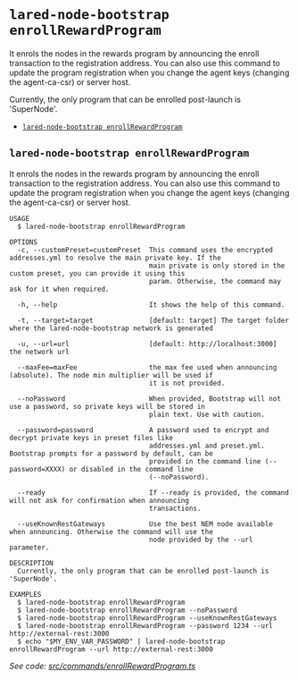 `lared-node-bootstrap enrollRewardProgram`
===================================

It enrols the nodes in the rewards program by announcing the enroll transaction to the registration address.  You can also use this command to update the program registration when you change the agent keys (changing the agent-ca-csr) or server host.

Currently, the only program that can be enrolled post-launch is 'SuperNode'.

* [`lared-node-bootstrap enrollRewardProgram`](#lared-node-bootstrap-enrollrewardprogram)

## `lared-node-bootstrap enrollRewardProgram`

It enrols the nodes in the rewards program by announcing the enroll transaction to the registration address.  You can also use this command to update the program registration when you change the agent keys (changing the agent-ca-csr) or server host.

```
USAGE
  $ lared-node-bootstrap enrollRewardProgram

OPTIONS
  -c, --customPreset=customPreset  This command uses the encrypted addresses.yml to resolve the main private key. If the
                                   main private is only stored in the custom preset, you can provide it using this
                                   param. Otherwise, the command may ask for it when required.

  -h, --help                       It shows the help of this command.

  -t, --target=target              [default: target] The target folder where the lared-node-bootstrap network is generated

  -u, --url=url                    [default: http://localhost:3000] the network url

  --maxFee=maxFee                  the max fee used when announcing (absolute). The node min multiplier will be used if
                                   it is not provided.

  --noPassword                     When provided, Bootstrap will not use a password, so private keys will be stored in
                                   plain text. Use with caution.

  --password=password              A password used to encrypt and decrypt private keys in preset files like
                                   addresses.yml and preset.yml. Bootstrap prompts for a password by default, can be
                                   provided in the command line (--password=XXXX) or disabled in the command line
                                   (--noPassword).

  --ready                          If --ready is provided, the command will not ask for confirmation when announcing
                                   transactions.

  --useKnownRestGateways           Use the best NEM node available when announcing. Otherwise the command will use the
                                   node provided by the --url parameter.

DESCRIPTION
  Currently, the only program that can be enrolled post-launch is 'SuperNode'.

EXAMPLES
  $ lared-node-bootstrap enrollRewardProgram
  $ lared-node-bootstrap enrollRewardProgram --noPassword
  $ lared-node-bootstrap enrollRewardProgram --useKnownRestGateways
  $ lared-node-bootstrap enrollRewardProgram --password 1234 --url http://external-rest:3000
  $ echo "$MY_ENV_VAR_PASSWORD" | lared-node-bootstrap enrollRewardProgram --url http://external-rest:3000
```

_See code: [src/commands/enrollRewardProgram.ts](https://github.com/lared-association/lared-node-bootstrap/blob/v1.1.9/src/commands/enrollRewardProgram.ts)_
